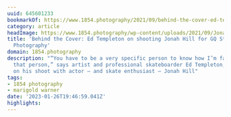 ```yaml
---
uuid: 645601233
bookmarkOf: https://www.1854.photography/2021/09/behind-the-cover-ed-templeton-jonah-hill-gq-style/
category: article
headImage: https://www.1854.photography/wp-content/uploads/2021/09/Jonah-Hill-Ed-Templeton-GQ-Style-1.jpeg
title: 'Behind the Cover: Ed Templeton on shooting Jonah Hill for GQ Style - 1854
  Photography'
domain: 1854.photography
description: "“You have to be a very specific person to know how I’m famous. And he’s
  that person,” says artist and professional skateboarder Ed Templeton, reflecting
  on his shoot with actor – and skate enthusiast – Jonah Hill"
tags:
- 1854 photography
- marigold warner
date: '2023-01-26T19:46:59.041Z'
highlights: 
---
```



